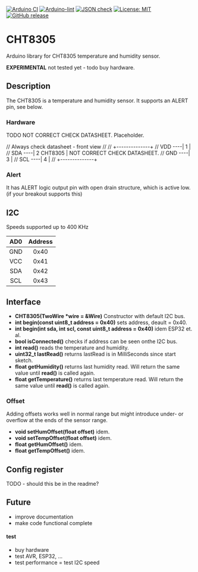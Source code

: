 [![Arduino CI](https://github.com/RobTillaart/CHT8305/workflows/Arduino%20CI/badge.svg)](https://github.com/marketplace/actions/arduino_ci)
[![Arduino-lint](https://github.com/RobTillaart/CHT8305/actions/workflows/arduino-lint.yml/badge.svg)](https://github.com/RobTillaart/CHT8305/actions/workflows/arduino-lint.yml)
[![JSON check](https://github.com/RobTillaart/CHT8305/actions/workflows/jsoncheck.yml/badge.svg)](https://github.com/RobTillaart/CHT8305/actions/workflows/jsoncheck.yml)
[![License: MIT](https://img.shields.io/badge/license-MIT-green.svg)](https://github.com/RobTillaart/CHT8305/blob/master/LICENSE)
[![GitHub release](https://img.shields.io/github/release/RobTillaart/CHT8305.svg?maxAge=3600)](https://github.com/RobTillaart/CHT8305/releases)

# CHT8305

Arduino library for CHT8305 temperature and humidity sensor.

**EXPERIMENTAL** not tested yet - todo buy hardware.

## Description

The CHT8305 is a temperature and humidity sensor.
It supports an ALERT pin, see below.


### Hardware


TODO  NOT CORRECT CHECK DATASHEET.
Placeholder.


//  Always check datasheet - front view
//
//          +--------------+
//  VDD ----| 1            |
//  SDA ----| 2   CHT8305  |    NOT CORRECT CHECK DATASHEET.
//  GND ----| 3            |
//  SCL ----| 4            |
//          +--------------+



### Alert

It has ALERT logic output pin with open drain structure, which is active low.
(if your breakout supports this)


## I2C 

Speeds supported up to 400 KHz

|  AD0  |   Address  |
|:-----:|:----------:|
|  GND  |  0x40      |
|  VCC  |  0x41      |
|  SDA  |  0x42      |
|  SCL  |  0x43      |


## Interface

- **CHT8305(TwoWire \*wire = &Wire)** Constructor with default I2C bus.
- **int begin(const uint8_t address = 0x40)** sets address, deault = 0x40.
- **int begin(int sda, int scl, const uint8_t address = 0x40)** idem ESP32 et. al.
- **bool isConnected()** checks if address can be seen onthe I2C bus.
- **int read()** reads the temperature and humidity.
- **uint32_t lastRead()** returns lastRead is in MilliSeconds since start sketch.
- **float getHumidity()** returns last humidity read.
Will return the same value until **read()** is called again.
- **float getTemperature()** returns last temperature read.
Will return the same value until **read()** is called again.

  
### Offset

Adding offsets works well in normal range but might introduce 
under- or overflow at the ends of the sensor range.
  
- **void setHumOffset(float offset)** idem.
- **void setTempOffset(float offset)** idem.
- **float getHumOffset()** idem.
- **float getTempOffset()** idem.


## Config register 

TODO - should this be in the readme?


## Future

- improve documentation
- make code functional complete

#### test

- buy hardware 
- test AVR, ESP32, ...
- test performance
= test I2C speed

